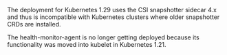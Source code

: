 The deployment for Kubernetes 1.29 uses the CSI snapshotter sidecar
4.x and thus is incompatible with Kubernetes clusters where older
snapshotter CRDs are installed.

The health-monitor-agent is no longer getting deployed because its
functionality was moved into kubelet in Kubernetes 1.21.
